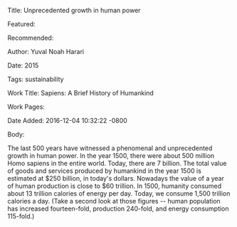 Title: Unprecedented growth in human power

Featured: 

Recommended: 

Author: Yuval Noah Harari

Date: 2015

Tags: sustainability

Work Title: Sapiens: A Brief History of Humankind

Work Pages:  

Date Added: 2016-12-04 10:32:22 -0800

Body:

The last 500 years have witnessed a phenomenal and unprecedented growth in human power. In the year 1500, there were about 500 million Homo sapiens in the entire world. Today, there are 7 billion. The total value of goods and services produced by humankind in the year 1500 is estimated at $250 billion, in today's dollars. Nowadays the value of a year of human production is close to $60 trillion. In 1500, humanity consumed about 13 trillion calories of energy per day. Today, we consume 1,500 trillion calories a day. (Take a second look at those figures -- human population has increased fourteen-fold, production 240-fold, and energy consumption 115-fold.)


